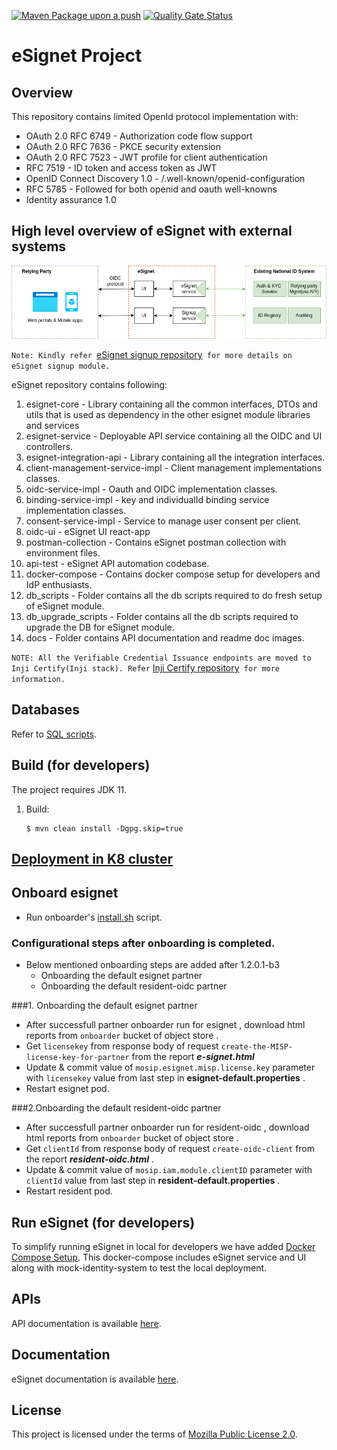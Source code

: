 [![Maven Package upon a push](https://github.com/mosip/esignet/actions/workflows/push_trigger.yml/badge.svg?branch=develop)](https://github.com/mosip/esignet/actions/workflows/push_trigger.yml)
[![Quality Gate Status](https://sonarcloud.io/api/project_badges/measure?project=mosip_esignet&id=mosip_esignet&metric=alert_status)](https://sonarcloud.io/dashboard?id=mosip_esignet)
# eSignet Project
## Overview
This repository contains limited OpenId protocol implementation with:
* OAuth 2.0 RFC 6749 - Authorization code flow support
* OAuth 2.0 RFC 7636 - PKCE security extension
* OAuth 2.0 RFC 7523 - JWT profile for client authentication
* RFC 7519 - ID token and access token as JWT
* OpenID Connect Discovery 1.0 - /.well-known/openid-configuration
* RFC 5785 - Followed for both openid and oauth well-knowns
* Identity assurance 1.0

## High level overview of eSignet with external systems

![esignet-architecture-overview.png](docs/esignet-architecture-overview.png)

`Note: Kindly refer `[eSignet signup repository](https://github.com/mosip/esignet-signup)` for more details on eSignet signup module.`

eSignet repository contains following:

1. esignet-core - Library containing all the common interfaces, DTOs and utils that is used as dependency in the other esignet module libraries and services
2. esignet-service - Deployable API service containing all the OIDC and UI controllers.
3. esignet-integration-api - Library containing all the integration interfaces.
4. client-management-service-impl - Client management implementations classes.
5. oidc-service-impl - Oauth and OIDC implementation classes.
6. binding-service-impl - key and individualId binding service implementation classes.
7. consent-service-impl - Service to manage user consent per client.
8. oidc-ui - eSignet UI react-app
9. postman-collection - Contains eSignet postman collection with environment files.
10. api-test - eSignet API automation codebase.
11. docker-compose - Contains docker compose setup for developers and IdP enthusiasts.
12. db_scripts - Folder contains all the db scripts required to do fresh setup of eSignet module.
13. db_upgrade_scripts - Folder contains all the db scripts required to upgrade the DB for eSignet module.
14. docs - Folder contains API documentation and readme doc images.

`NOTE: All the Verifiable Credential Issuance endpoints are moved to Inji Certify(Inji stack). Refer` [Inji Certify repository](https://github.com/mosip/inji-certify)` for more information.`

## Databases
Refer to [SQL scripts](db_scripts).

## Build (for developers)
The project requires JDK 11.
1. Build:
    ```
    $ mvn clean install -Dgpg.skip=true
    ```
## [Deployment in K8 cluster](deploy/README.md)
## Onboard esignet
* Run onboarder's [install.sh](partner-onboarder) script.

### Configurational steps after onboarding is completed.
*  Below mentioned onboarding steps are added after 1.2.0.1-b3
   *  Onboarding the default esignet partner
   *  Onboarding the default resident-oidc partner

###1. Onboarding the default esignet partner
*  After successfull partner onboarder run for esignet , download html reports from `onboarder` bucket of object store .
*  Get `licensekey` from  response body of  request `create-the-MISP-license-key-for-partner` from the report **_e-signet.html_**
*  Update & commit  value of  `mosip.esignet.misp.license.key`  parameter with `licensekey` value from last step in **esignet-default.properties** .
*  Restart  esignet pod.

###2.Onboarding the default resident-oidc partner
*  After successfull partner onboarder run for resident-oidc , download html reports from `onboarder` bucket of object store .
*  Get `clientId` from  response body of  request `create-oidc-client` from the report **_resident-oidc.html_** .
*  Update & commit  value of  `mosip.iam.module.clientID`  parameter with `clientId` value from last step in **resident-default.properties** .
*  Restart resident pod.

## Run eSignet (for developers)
To simplify running eSignet in local for developers we have added [Docker Compose Setup](docker-compose/README.md). 
This docker-compose includes eSignet service and UI along with mock-identity-system to test the local deployment. 

  
## APIs
API documentation is available [here](docs/esignet-openapi.yaml).

## Documentation
eSignet documentation is available [here](https://docs.esignet.io/).

## License
This project is licensed under the terms of [Mozilla Public License 2.0](LICENSE).

